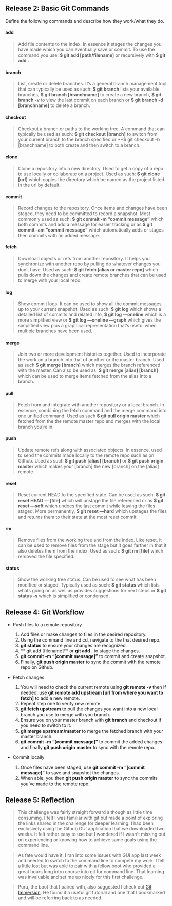 ## Release 2: Basic Git Commands
Define the following commands and describe how they work/what they do.  


#### add

> Add file contents to the index. In essence it stages the changes you have made which you can eventually save or commit. To use the command you use: **$ git add [path/filename]** or recursively with **$ git add .** .

#### branch

> List, create or delete branches. It’s a general branch management tool that can typically be used as such: **$ git branch** lists your available branches, **$ git branch [branchname]** to create a new branch, **$ git branch -v** to view the last commit on each branch or **$ git branch -d [branchname]** to delete a branch.

#### checkout

> Checkout a branch or paths to the working tree. A command that can typically be used as such: **$ git checkout [branch]** to switch from your current branch to the branch specified or  **$ git checkout -b [branchname] to both create and then switch to a branch.

#### clone

> Clone a repository into a new directory. Used to get a copy of a repo to use locally or collaborate on a project. Used as such: **$ git clone [url]** which copies the directory which be named as the project listed in the url by default.

#### commit

> Record changes to the repository. Once items and changes have been staged, they need to be committed to record a snapshot. Most commonly used as such: **$ git commit -m “commit message”** which both commits and add a message for easier tracking or as **$ git commit -am “commit message”** which automatically adds or stages then commits with an added message. 

#### fetch

> Download objects or refs from another repository. It helps you synchronize with another repo by pulling do whatever changes you don’t have. Used as such: **$ git fetch [alias or master repo]** which pulls down the changes and create remote branches that can be used to merge with your local repo. 

#### log

> Show commit logs. It can be used to show all the commit messages up to your current snapshot. Used as such: **$ git log** which shows a detailed list of commits and related info, **$ git log —oneline** which is a more simplified view or **$ git log —oneline —graph** which gives the simplified view plus a graphical representation that’s useful when multiple branches have been used. 

#### merge

> Join two or more development histories together. Used to incorporate the work on a branch into that of another or the master branch. Used as such **$ git merge [branch]** which merges the branch referenced with the master. Can also be used as: **$ git merge [alias] [branch]** which can be used to merge items fetched from the alias into a branch.

#### pull

> Fetch from and integrate with another repository or a local branch. In essence, combining the fetch command and the merge command into one unified command. Used as such **$ git pull origin master** which fetched from the the remote master repo and merges with the local branch you’re in.

#### push

> Update remote refs along with associated objects. In essence, used to send the commits made locally to the remote repo such as on Github. Used as such **$ git push [alias] [branch]** or **$ git push origin master** which makes your [branch] the new [branch] on the [alias] remote.

#### reset

> Reset current HEAD to the specified state. Can be used as such: **$ git reset HEAD — [file]** which will unstage the file referenced or as **$ git reset —soft** which undoes the last commit while leaving the files staged. More permanently, **$ git reset —hard** which upstages the files and returns them to their state at the most reset commit. 

#### rm

> Remove files from the working tree and from the index. Like reset, it can be used to remove files from the stage but it goes farther in that it also deletes them from the index. Used as such: **$ git rm [file]** which removed the file specified. 

#### status

> Show the working tree status. Can be used to see what has been modified or staged. Typically used as such: **$ git status** which lists whats going on as well as provides suggestions for next steps or **$ git status -s** which is simplified or condensed. 


## Release 4: Git Workflow

- Push files to a remote repository

	1. Add files or make changes to files in the desired repository.
	2. Using the command line and cd, navigate to the that desired repo.
	3. **git status** to ensure your changes are recognized.
	4. ** git add [filename]** or **git add .** to stage the changes.
	5. **git commit -m “[commit message]”** to commit and create snapshot.
	6. Finally, **git push origin master** to sync the commit with the remote repo on Github.

- Fetch changes

	1. You will need to check the current remote using **git remote -v** then if needed, use **git remote add upstream [url from where you want to fetch]** to add a new remote. 
	2. Repeat step one to verify new remote.
	3. **git fetch upstream** to pull the changes you want into a new local branch you use to merge with you branch.
	4. Ensure you on your master branch with **git branch** and checkout if you need to switch to it. 
	5. **git merge upstream/master** to merge the fetched branch with your master branch.
	6. **git commit -m “[commit message]”** to commit the added changes and finally **git push origin master** to sync with the remote repo.

- Commit locally

	1. Once files have been staged, use **git commit -m “[commit message]”** to save and snapshot the changes. 
	2. When able, you then **git push origin master** to sync the commits you’ve made to the remote repo.


## Release 5: Reflection

> This challenge was fairly straight forward although as little time consuming. I felt I was familiar with git but made a point of exploring the links shared in the challenge for deeper learning. I had been exclusively using the Github GUI application that we downloaded two weeks. It felt rather easy to use but I wondered if I wasn't missing out on experiencing or knowing how to achieve same goals using the command line. 

> As fate would have it, I ran into some issues with GUI app last week and needed to switch to the command line to compete my work. I felt a little lost but was able to pair with a fellow boot who provided a great hours long intro course into git for command line. That learning was invaluable and set me up nicely for this first challenge.

> Puru, the boot that I paired with, also suggested I check out [Git Immersion](http://gitimmersion.com/). He found it a useful git tutorial and one that I bookmarked and will be referring back to as needed.